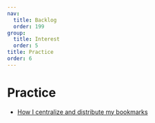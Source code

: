 ```yaml
---
nav:
  title: Backlog
  order: 199
group:
  title: Interest
  order: 5
title: Practice
order: 6
---
```


# Practice

- [How I centralize and distribute my bookmarks](https://blog.devgenius.io/how-i-centralize-and-distribute-my-bookmarks-cc8b11bb7475)